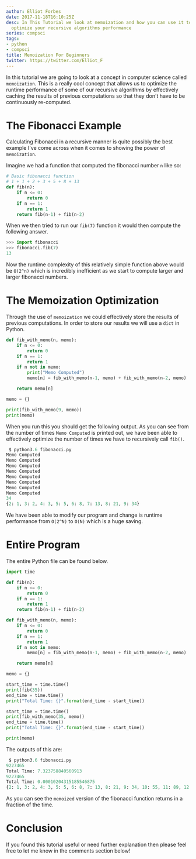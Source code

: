 ```yaml
---
author: Elliot Forbes
date: 2017-11-18T16:10:25Z
desc: In This Tutorial we look at memoization and how you can use it to effectively
  optimize your recursive algorithms performance
series: compsci
tags:
- python
- compsci
title: Memoization For Beginners
twitter: https://twitter.com/Elliot_F
---
```


In this tutorial we are going to look at a concept in computer science called `memoization`. This is a really cool concept that allows us to optimize the runtime performance of some of our recursive algorithms by effectively caching the results of previous computations so that they don't have to be continuously re-computed. 

# The Fibonacci Example

Calculating Fibonacci in a recursive manner is quite possibly the best example I've come across when it comes to showing the power of `memoization`.  

Imagine we had a function that computed the fibonacci number `n` like so:

```py
# Basic fibonacci function
# 1 + 1 + 2 + 3 + 5 + 8 + 13
def fib(n):
    if n <= 0:
        return 0
    if n == 1:
        return 1
    return fib(n-1) + fib(n-2)
```

When we then tried to run our `fib(7)` function it would then compute the following answer.

```py
>>> import fibonacci
>>> fibonacci.fib(7)
13
```

Now the runtime complexity of this relatively simple function above would be `O(2^n)` which is incredibly inefficient as we start to compute larger and larger fibonacci numbers.

# The Memoization Optimization

Through the use of `memoization` we could effectively store the results of previous computations. In order to store our results we will use a `dict` in Python.

```py
def fib_with_memo(n, memo):
    if n <= 0:
        return 0
    if n == 1:
        return 1
    if n not in memo: 
        print("Memo Computed")
        memo[n] = fib_with_memo(n-1, memo) + fib_with_memo(n-2, memo)

    return memo[n]

memo = {}

print(fib_with_memo(9, memo))
print(memo)
```  

When you run this you should get the following output. As you can see from the number of times `Memo Computed` is printed out, we have been able to effectively optimize the number of times we have to recursively call `fib()`. 

```py
 $ python3.6 fibonacci.py
Memo Computed
Memo Computed
Memo Computed
Memo Computed
Memo Computed
Memo Computed
Memo Computed
Memo Computed
34
{2: 1, 3: 2, 4: 3, 5: 5, 6: 8, 7: 13, 8: 21, 9: 34}
```

We have been able to modify our program and change is runtime performance from `O(2^N)` to `O(N)` which is a huge saving.

# Entire Program

The entire Python file can be found below. 

```py
import time

def fib(n):
    if n <= 0:
        return 0
    if n == 1:
        return 1
    return fib(n-1) + fib(n-2)

def fib_with_memo(n, memo):
    if n <= 0:
        return 0
    if n == 1:
        return 1
    if n not in memo: 
        memo[n] = fib_with_memo(n-1, memo) + fib_with_memo(n-2, memo)

    return memo[n]

memo = {}

start_time = time.time()
print(fib(35))
end_time = time.time()
print("Total Time: {}".format(end_time - start_time))

start_time = time.time()
print(fib_with_memo(35, memo))
end_time = time.time()
print("Total Time: {}".format(end_time - start_time))

print(memo)
```

The outputs of this are:

```py
 $ python3.6 fibonacci.py
9227465
Total Time: 7.323758840560913
9227465
Total Time: 0.00010204315185546875
{2: 1, 3: 2, 4: 3, 5: 5, 6: 8, 7: 13, 8: 21, 9: 34, 10: 55, 11: 89, 12: 144, 13: 233, 14: 377, 15: 610, 16: 987, 17: 1597, 18: 2584, 19: 4181, 20: 6765, 21: 10946, 22: 17711, 23: 28657, 24: 46368, 25: 75025,26: 121393, 27: 196418, 28: 317811, 29: 514229, 30: 832040, 31: 1346269, 32: 2178309, 33: 3524578, 34: 5702887, 35: 9227465}
```

As you can see the `memoized` version of the fibonacci function returns in a fraction of the time. 

# Conclusion

If you found this tutorial useful or need further explanation then please feel free to let me know in the comments section below!